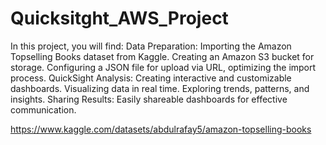 # Quicksitght_AWS_Project

In this project, you will find:
Data Preparation: Importing the Amazon Topselling Books dataset from Kaggle. Creating an Amazon S3 bucket for storage.
Configuring a JSON file for upload via URL, optimizing the import process.
QuickSight Analysis: Creating interactive and customizable dashboards. Visualizing data in real time. Exploring trends, patterns, and insights. 
Sharing Results: Easily shareable dashboards for effective communication.

https://www.kaggle.com/datasets/abdulrafay5/amazon-topselling-books
